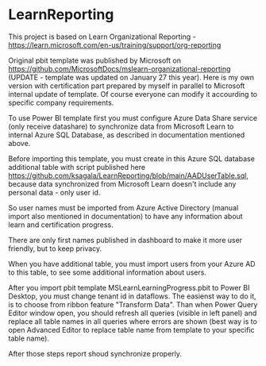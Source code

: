 # LearnReporting

This project is based on Learn Organizational Reporting - https://learn.microsoft.com/en-us/training/support/org-reporting

Original pbit template was published by Microsoft on https://github.com/MicrosoftDocs/mslearn-organizational-reporting (UPDATE - template was updated on January 27 this year).
Here is my own version with certification part prepared by myself in parallel to Microsoft internal update of template. Of course everyone can modify it accourding to specific company requirements.

To use Power BI template first you must configure Azure Data Share service (only receive datashare) to synchronize data from Microsoft Learn to internal Azure SQL Database, as described in documentation mentioned above.

Before importing this template, you must create in this Azure SQL database additional table with script published here https://github.com/ksagala/LearnReporting/blob/main/AADUserTable.sql, because data synchronized from Microsoft Learn doesn't include any personal data - only user id.

So user names must be imported from Azure Active Directory (manual import also mentioned in documentation) to have any information about learn and certification progress.

There are only first names published in dashboard to make it more user friendly, but to keep privacy.

When you have additional table, you must import users from your Azure AD to this table, to see some additional information about users.

After you import pbit template MSLearnLearningProgress.pbit to Power BI Desktop, you must change tenant id in dataflows. The easienst way to do it, is to choose from ribbon feature "Transform Data".
Than when Power Query Editor window open, you should refresh all queries (visible in left panel) and replace all table names in all queries where errors are shown (best way is to open Advanced Editor to replace table name from template to your specific table name).

After those steps report shoud synchronize properly.
